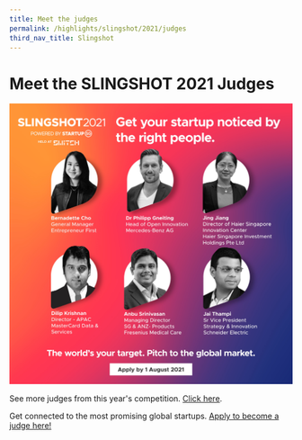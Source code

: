 ```yaml
---
title: Meet the judges
permalink: /highlights/slingshot/2021/judges
third_nav_title: Slingshot
---
```

# Meet the SLINGSHOT 2021 Judges
![SLINGSHOT 2021 Judges](/images/SLINGSHOT_2021-Social-Judges_1.jpg)

See more judges from this year's competition. [Click here](https://slingshot.agorize.com/en/challenges/2021-edition/pages/meet-the-judges?lang=en).

Get connected to the most promising global startups. [Apply to become a judge here!](https://slingshot.agorize.com/en/challenges/2021-edition/pages/meet-the-judges?lang=en)